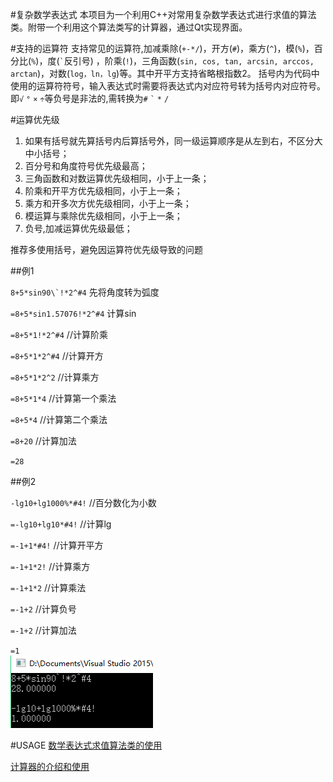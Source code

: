 #复杂数学表达式
本项目为一个利用C++对常用复杂数学表达式进行求值的算法类。附带一个利用这个算法类写的计算器，通过Qt实现界面。

#支持的运算符
支持常见的运算符,加减乘除(`+-*/`)，开方(`#`)，乘方(`^`)，模(`%`)，百分比(`%`)，度(`` ` ``反引号) ，阶乘(`!`)，三角函数(`sin, cos, tan, arcsin, arccos, arctan`)，对数(`log，ln，lg`)等。其中开平方支持省略根指数2。
括号内为代码中使用的运算符符号，输入表达式时需要将表达式内对应符号转为括号内对应符号。即`√` `°` `×` `÷`等负号是非法的,需转换为`#` `` ` `` `*` `/`

#运算优先级
1. 如果有括号就先算括号内后算括号外，同一级运算顺序是从左到右，不区分大中小括号；
2. 百分号和角度符号优先级最高；
3. 三角函数和对数运算优先级相同，小于上一条；
4. 阶乘和开平方优先级相同，小于上一条；
5. 乘方和开多次方优先级相同，小于上一条；
6. 模运算与乘除优先级相同，小于上一条；
7. 负号,加减运算优先级最低；

推荐多使用括号，避免因运算符优先级导致的问题

##例1


``8+5*sin90\`!*2^#4``   先将角度转为弧度
 
`=8+5*sin1.57076!*2^#4`     计算sin

`=8+5*1!*2^#4`                 //计算阶乘

`=8+5*1*2^#4`                  //计算开方

`=8+5*1*2^2`                    //计算乘方

`=8+5*1*4`                        //计算第一个乘法

`=8+5*4`                           //计算第二个乘法

`=8+20`                            //计算加法

`=28`


##例2


`-lg10+lg1000%*#4!`  //百分数化为小数
 
`=-lg10+lg10*#4!`            //计算lg

`=-1+1*#4!`                      //计算开平方

`=-1+1*2!`                        //计算乘方

`=-1+1*2`                         //计算乘法

`=-1+2`                            //计算负号

`=-1+2`                            //计算加法

`=1`                                
![计算结果](https://github.com/Zix777/Complex-mathematical-expressions/blob/master/screenshot/sp20161010_214714.png)

#USAGE
[数学表达式求值算法类的使用](https://github.com/Zix777/Complex-mathematical-expressions/tree/master/%E5%9B%9B%E5%88%99%E8%BF%90%E7%AE%97)

[计算器的介绍和使用](https://github.com/Zix777/Complex-mathematical-expressions/tree/master/Calculator)
